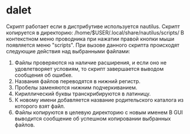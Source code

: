 # dalet
Скрипт работает если в дистрибутиве используется nautilus.
Скрипт копируется в директорию: /home/$USER/.local/share/nautilus/scripts/
В контекстном меню проводника при нажатии правой кнопки мыши появляется меню "scripts".
При вызове данного скрипта происходят следующие действия над выбранными файлами:
1. Файлы проверяются на наличие расширения, и если оно не удовлетворяет условиям, то скрипт завершается выводом сообщения об ошибке.
2. Названия файлов переводятся в нижний регистр.
3. Пробелы заменяются нижним подчеркиванием.
4. Кириллический буквы транскрибируются в латиницу.
5. К новому имени добавляется название родительского каталога из которого взят файл.
6. Файлы копируются в целевую директорию с новым именем
В GUI выводится сообщение об успешном копировании выбранных файлов.
